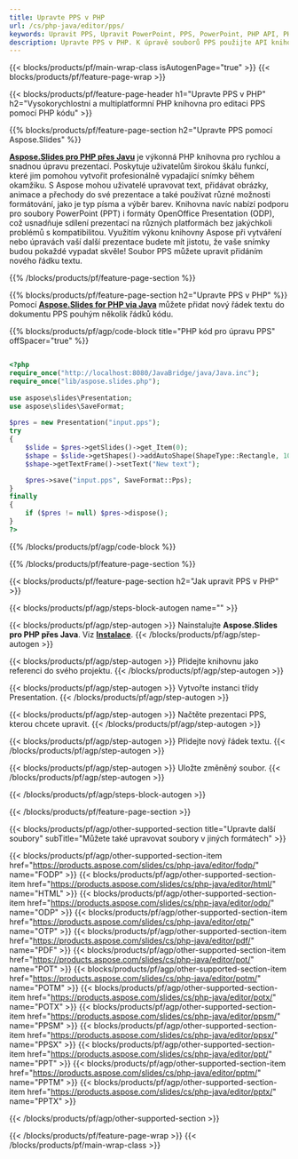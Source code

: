 ```yaml
---
title: Upravte PPS v PHP
url: /cs/php-java/editor/pps/
keywords: Upravit PPS, Upravit PowerPoint, PPS, PowerPoint, PHP API, PHP Library
description: Upravte PPS v PHP. K úpravě souborů PPS použijte API knihovny PHP
---
```


{{< blocks/products/pf/main-wrap-class isAutogenPage="true" >}}
{{< blocks/products/pf/feature-page-wrap >}}

{{< blocks/products/pf/feature-page-header h1="Upravte PPS v PHP" h2="Vysokorychlostní a multiplatformní PHP knihovna pro editaci PPS pomocí PHP kódu" >}}

{{% blocks/products/pf/feature-page-section h2="Upravte PPS pomocí Aspose.Slides" %}}

[**Aspose.Slides pro PHP přes Javu**](https://products.aspose.com/slides/cs/php-java/) je výkonná PHP knihovna pro rychlou a snadnou úpravu prezentací. Poskytuje uživatelům širokou škálu funkcí, které jim pomohou vytvořit profesionálně vypadající snímky během okamžiku. S Aspose mohou uživatelé upravovat text, přidávat obrázky, animace a přechody do své prezentace a také používat různé možnosti formátování, jako je typ písma a výběr barev. Knihovna navíc nabízí podporu pro soubory PowerPoint (PPT) i formáty OpenOffice Presentation (ODP), což usnadňuje sdílení prezentací na různých platformách bez jakýchkoli problémů s kompatibilitou. Využitím výkonu knihovny Aspose při vytváření nebo úpravách vaší další prezentace budete mít jistotu, že vaše snímky budou pokaždé vypadat skvěle!
Soubor PPS můžete upravit přidáním nového řádku textu. 

{{% /blocks/products/pf/feature-page-section %}}

{{% blocks/products/pf/feature-page-section  h2="Upravte PPS v PHP" %}}
Pomocí [**Aspose.Slides for PHP via Java**](https://products.aspose.com/slides/cs/php-java/) můžete přidat nový řádek textu do dokumentu PPS pouhým několik řádků kódu.

{{% blocks/products/pf/agp/code-block title="PHP kód pro úpravu PPS" offSpacer="true" %}}

```php

<?php
require_once("http://localhost:8080/JavaBridge/java/Java.inc");
require_once("lib/aspose.slides.php");
 
use aspose\slides\Presentation;
use aspose\slides\SaveFormat;
 
$pres = new Presentation("input.pps");
try
{
    $slide = $pres->getSlides()->get_Item(0);     
    $shape = $slide->getShapes()->addAutoShape(ShapeType::Rectangle, 10, 10, 100, 50);
    $shape->getTextFrame()->setText("New text");

    $pres->save("input.pps", SaveFormat::Pps);
}
finally
{
    if ($pres != null) $pres->dispose();
}
?>
```
{{% /blocks/products/pf/agp/code-block %}}

{{% /blocks/products/pf/feature-page-section %}}

{{< blocks/products/pf/feature-page-section  h2="Jak upravit PPS v PHP" >}}

{{< blocks/products/pf/agp/steps-block-autogen name="" >}}


{{< blocks/products/pf/agp/step-autogen >}}
Nainstalujte **Aspose.Slides pro PHP přes Java**. Viz [**Instalace**](https://docs.aspose.com/slides/php-java/installation/).
{{< /blocks/products/pf/agp/step-autogen >}}

{{< blocks/products/pf/agp/step-autogen >}}
Přidejte knihovnu jako referenci do svého projektu.
{{< /blocks/products/pf/agp/step-autogen >}}

{{< blocks/products/pf/agp/step-autogen >}}
Vytvořte instanci třídy Presentation.
{{< /blocks/products/pf/agp/step-autogen >}}

{{< blocks/products/pf/agp/step-autogen >}}
Načtěte prezentaci PPS, kterou chcete upravit.
{{< /blocks/products/pf/agp/step-autogen >}}

{{< blocks/products/pf/agp/step-autogen >}}
Přidejte nový řádek textu.
{{< /blocks/products/pf/agp/step-autogen >}}

{{< blocks/products/pf/agp/step-autogen >}}
Uložte změněný soubor.
{{< /blocks/products/pf/agp/step-autogen >}}

{{< /blocks/products/pf/agp/steps-block-autogen >}}


{{< /blocks/products/pf/feature-page-section >}}

{{< blocks/products/pf/agp/other-supported-section title="Upravte další soubory" subTitle="Můžete také upravovat soubory v jiných formátech" >}}

{{< blocks/products/pf/agp/other-supported-section-item href="https://products.aspose.com/slides/cs/php-java/editor/fodp/" name="FODP" >}}
{{< blocks/products/pf/agp/other-supported-section-item href="https://products.aspose.com/slides/cs/php-java/editor/html/" name="HTML" >}}
{{< blocks/products/pf/agp/other-supported-section-item href="https://products.aspose.com/slides/cs/php-java/editor/odp/" name="ODP" >}}
{{< blocks/products/pf/agp/other-supported-section-item href="https://products.aspose.com/slides/cs/php-java/editor/otp/" name="OTP" >}}
{{< blocks/products/pf/agp/other-supported-section-item href="https://products.aspose.com/slides/cs/php-java/editor/pdf/" name="PDF" >}}
{{< blocks/products/pf/agp/other-supported-section-item href="https://products.aspose.com/slides/cs/php-java/editor/pot/" name="POT" >}}
{{< blocks/products/pf/agp/other-supported-section-item href="https://products.aspose.com/slides/cs/php-java/editor/potm/" name="POTM" >}}
{{< blocks/products/pf/agp/other-supported-section-item href="https://products.aspose.com/slides/cs/php-java/editor/potx/" name="POTX" >}}
{{< blocks/products/pf/agp/other-supported-section-item href="https://products.aspose.com/slides/cs/php-java/editor/ppsm/" name="PPSM" >}}
{{< blocks/products/pf/agp/other-supported-section-item href="https://products.aspose.com/slides/cs/php-java/editor/ppsx/" name="PPSX" >}}
{{< blocks/products/pf/agp/other-supported-section-item href="https://products.aspose.com/slides/cs/php-java/editor/ppt/" name="PPT" >}}
{{< blocks/products/pf/agp/other-supported-section-item href="https://products.aspose.com/slides/cs/php-java/editor/pptm/" name="PPTM" >}}
{{< blocks/products/pf/agp/other-supported-section-item href="https://products.aspose.com/slides/cs/php-java/editor/pptx/" name="PPTX" >}}


{{< /blocks/products/pf/agp/other-supported-section >}}

{{< /blocks/products/pf/feature-page-wrap >}}
{{< /blocks/products/pf/main-wrap-class >}}